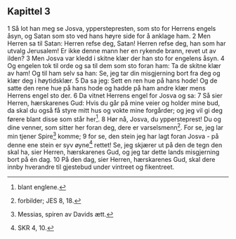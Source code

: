 ## Kapittel 3

1 Så lot han meg se Josva, ypperstepresten, som sto for Herrens engels åsyn, og Satan som sto ved hans høyre side for å anklage ham.
2 Men Herren sa til Satan: Herren refse deg, Satan! Herren refse deg, han som har utvalg Jerusalem! Er ikke denne mann her en rykende brann, revet ut av ilden?
3 Men Josva var kledd i skitne klær der han sto for engelens åsyn.
4 Og engelen tok til orde og sa til dem som sto foran ham: Ta de skitne klær av ham! Og til ham selv sa han: Se, jeg tar din misgjerning bort fra deg og klær deg i høytidsklær.
5 Da sa jeg: Sett en ren hue på hans hode! Og de satte den rene hue på hans hode og hadde på ham andre klær mens Herrens engel sto der.
6 Da vitnet Herrens engel for Josva og sa:
7 Så sier Herren, hærskarenes Gud: Hvis du går på mine veier og holder mine bud, da skal du også få styre mitt hus og vokte mine forgårder; og jeg vil gi deg førere blant disse som står her[^1].
8 Hør nå, Josva, du yppersteprest! Du og dine venner, som sitter her foran deg, dere er varselsmenn[^2]. For se, jeg lar min tjener Spire[^3] komme;
9 for se, den stein jeg har lagt foran Josva - på denne ene stein er syv øyne[^4] rettet! Se, jeg skjærer ut på den de tegn den skal ha, sier Herren, hærskarenes Gud, og jeg tar dette lands misgjerning bort på én dag.
10 På den dag, sier Herren, hærskarenes Gud, skal dere innby hverandre til gjestebud under vintreet og fikentreet.

[^1]:  blant englene.
[^2]:  forbilder; JES 8, 18.
[^3]:  Messias, spiren av Davids ætt.
[^4]:  SKR 4, 10.
